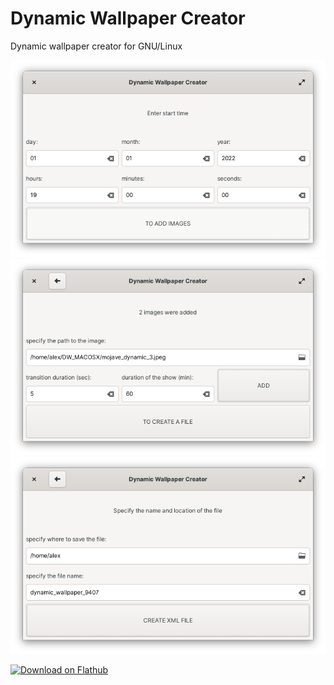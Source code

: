 # Dynamic Wallpaper Creator
Dynamic wallpaper creator for GNU/Linux

![screenshot.png](/data/s1.png)
![screenshot.png](/data/s2.png)
![screenshot.png](/data/s3.png)

[<img src="https://flathub.org/assets/badges/flathub-badge-en.svg" width="200" alt="Download on Flathub">](https://flathub.org/apps/details/com.github.alexkdeveloper.dwxmlcreator)
